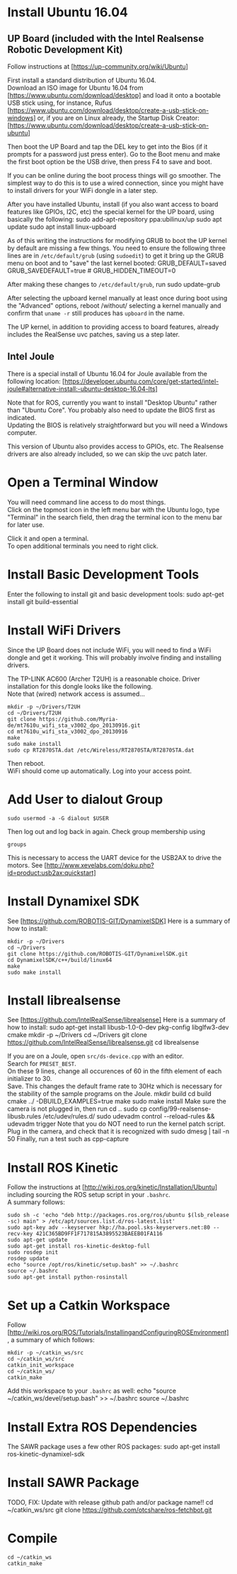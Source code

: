 # Install Ubuntu 16.04

## UP Board (included with the Intel Realsense Robotic Development Kit)

Follow instructions at [https://up-community.org/wiki/Ubuntu]

First install a standard distribution of Ubuntu 16.04.  
Download an ISO image for Ubuntu 16.04 from
[https://www.ubuntu.com/download/desktop]
and load it onto a bootable USB stick using, for instance, Rufus
[https://www.ubuntu.com/download/desktop/create-a-usb-stick-on-windows]
or, if you are on Linux already, the Startup Disk Creator:
[https://www.ubuntu.com/download/desktop/create-a-usb-stick-on-ubuntu]

Then boot the UP Board and tap the DEL key to get into the Bios (if it 
prompts for a password just press enter).  Go to the Boot menu and make the 
first boot option be the USB drive, then press F4 to save and boot.

If you can be online during the boot process things will go smoother.
The simplest way to do this is to use a wired connection, since you
might have to install drivers for your WiFi dongle in a later step.

After you have installed Ubuntu, 
install (if you also want access to board features like GPIOs, I2C, etc) 
the special kernel for the UP board, using basically the following:
    sudo add-apt-repository ppa:ubilinux/up
    sudo apt update
    sudo apt install linux-upboard
 
As of this writing the instructions for modifying GRUB to boot the UP kernel by default are missing a few things.
You need to ensure the following three lines are in ``/etc/default/grub`` (using ``sudoedit``) 
to get it bring up the GRUB menu on boot and to "save" the last kernel booted:
    GRUB_DEFAULT=saved
    GRUB_SAVEDEFAULT=true
    # GRUB_HIDDEN_TIMEOUT=0

After making these changes to ``/etc/default/grub``, run
    sudo update-grub

After selecting the upboard kernel manually 
at least once during boot using the "Advanced" options, 
reboot /without/ selecting a kernel manually and 
confirm that ``uname -r`` still produces has ``upboard`` in the name.

The UP kernel, 
in addition to providing access to board features,
already includes the RealSense uvc patches, saving us a step later.

## Intel Joule 

There is a special install of Ubuntu 16.04 for Joule available from the following location:
[https://developer.ubuntu.com/core/get-started/intel-joule#alternative-install:-ubuntu-desktop-16.04-lts]

Note that for ROS,
currently you want to install "Desktop Ubuntu" rather than "Ubuntu Core".
You probably also need to update the BIOS first as indicated.   
Updating the BIOS is relatively straightforward but you will need a Windows computer.

This version of Ubuntu also provides access to GPIOs, etc.
The Realsense drivers are also already included,
so we can skip the uvc patch later.

# Open a Terminal Window

You will need command line access to do most things.   
Click on the topmost icon in the left menu bar with the Ubuntu logo, 
type "Terminal" in the search field,
then drag the terminal icon to the menu bar for later use.

Click it and open a terminal.   
To open additional terminals you need to right click.

# Install Basic Development Tools

Enter the following to install git and basic development tools:
    sudo apt-get install git build-essential

# Install WiFi Drivers

Since the UP Board does not include WiFi, you will need to find a WiFi dongle and get it working.
This will probably involve finding and installing drivers.

The TP-LINK AC600 (Archer T2UH) is a reasonable choice.
Driver installation for this dongle looks like the following.  
Note that (wired) network access is assumed...

    mkdir -p ~/Drivers/T2UH
    cd ~/Drivers/T2UH
    git clone https://github.com/Myria-de/mt7610u_wifi_sta_v3002_dpo_20130916.git
    cd mt7610u_wifi_sta_v3002_dpo_20130916
    make
    sudo make install
    sudo cp RT2870STA.dat /etc/Wireless/RT2870STA/RT2870STA.dat

Then reboot.  
WiFi should come up automatically.  Log into your access point.

# Add User to dialout Group

    sudo usermod -a -G dialout $USER

Then log out and log back in again.   Check group membership using

    groups

This is necessary to access the UART device for the USB2AX to drive the motors.
See [http://www.xevelabs.com/doku.php?id=product:usb2ax:quickstart]

# Install Dynamixel SDK

See [https://github.com/ROBOTIS-GIT/DynamixelSDK]
Here is a summary of how to install:

    mkdir -p ~/Drivers
    cd ~/Drivers
    git clone https://github.com/ROBOTIS-GIT/DynamixelSDK.git
    cd DynamixelSDK/c++/build/linux64
    make
    sudo make install

# Install librealsense

See [https://github.com/IntelRealSense/librealsense]
Here is a summary of how to install:
    sudo apt-get install libusb-1.0-0-dev pkg-config libglfw3-dev cmake
    mkdir -p ~/Drivers
    cd ~/Drivers
    git clone https://github.com/IntelRealSense/librealsense.git
    cd librealsense

If you are on a Joule, open ``src/ds-device.cpp`` with an editor.  
Search for ``PRESET_BEST``.   
On these 9 lines, change all occurences 
of 60 in the fifth element of each initializer to 30.  
Save.
This changes the default frame rate to 30Hz which is necessary for 
the stability of the sample programs on the Joule.
    mkdir build
    cd build
    cmake ../ -DBUILD_EXAMPLES=true
    make
    sudo make install
Make sure the camera is not plugged in, then run
    cd ..
    sudo cp config/99-realsense-libusb.rules /etc/udev/rules.d/
    sudo udevadm control --reload-rules && udevadm trigger
Note that you do NOT need to run the kernel patch script.
Plug in the camera, and check that it is recognized with
    sudo dmesg | tail -n 50
Finally, run a test such as 
    cpp-capture

# Install ROS Kinetic

Follow the instructions at [http://wiki.ros.org/kinetic/Installation/Ubuntu]
including sourcing the ROS setup script in your ``.bashrc``.  
A summary follows:

    sudo sh -c 'echo "deb http://packages.ros.org/ros/ubuntu $(lsb_release -sc) main" > /etc/apt/sources.list.d/ros-latest.list'
    sudo apt-key adv --keyserver hkp://ha.pool.sks-keyservers.net:80 --recv-key 421C365BD9FF1F717815A3895523BAEEB01FA116
    sudo apt-get update
    sudo apt-get install ros-kinetic-desktop-full
    sudo rosdep init
    rosdep update
    echo "source /opt/ros/kinetic/setup.bash" >> ~/.bashrc
    source ~/.bashrc
    sudo apt-get install python-rosinstall

# Set up a Catkin Workspace 

Follow [http://wiki.ros.org/ROS/Tutorials/InstallingandConfiguringROSEnvironment], a summary of which follows:

    mkdir -p ~/catkin_ws/src
    cd ~/catkin_ws/src
    catkin_init_workspace
    cd ~/catkin_ws/
    catkin_make

Add this workspace to your ``.bashrc`` as well:
    echo "source ~/catkin_ws/devel/setup.bash" >> ~/.bashrc
    source ~/.bashrc

# Install Extra ROS Dependencies

The SAWR package uses a few other ROS packages:
    sudo apt-get install ros-kinetic-dynamixel-sdk

# Install SAWR Package

TODO, FIX: Update with release github path and/or package name!!
    cd ~/catkin_ws/src
    git clone https://github.com/otcshare/ros-fetchbot.git

# Compile

    cd ~/catkin_ws
    catkin_make

